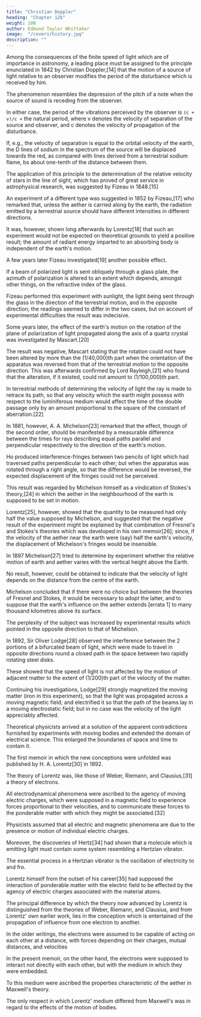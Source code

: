 ```yaml
---
title: "Christian Doppler"
heading: "Chapter 12b"
weight: 108
author: Edmund Taylor Whittaker
image:  "/covers/history.jpg"
description: ""
---
```



Among the consequences of the finite speed of light which are of importance in astronomy, a leading place must be assigned to the principle enunciated in 1842 by Christian Doppler,[14] that the motion of a source of light relative to an observer modifies the period of the disturbance which is received by him. 

The phenomenon resembles the depression of the pitch of a note when the source of sound is receding from the observer. 

In either case, the period of the vibrations perceived by the observer is `(c + v)/c ×` the natural period, where v denotes the velocity of separation of the source and observer, and c denotes the velocity of propagation of the disturbance. 

If, e.g., the velocity of separation is equal to the orbital velocity of the earth, the D lines of sodium in the spectrum of the source will be displaced towards the red, as compared with lines derived from a terrestrial sodium flame, bs about one-tenth of the distance between them. 

The application of this principle to the determination of the relative velocity of stars in the line of sight, which has proved of great service in astrophysical research, was suggested by Fizeau in 1848.[15]

<!-- Passing now from the astronomical observatory, we must examine the information which has been gained in the physical laboratory regarding the effect of the earth's motion on optical phenomena. We have already[16] referred to the investigations by which the truth of Fresnel's formula was tested.  -->

An experiment of a different type was suggested in 1852 by Fizeau,[17] who remarked that, unless the aether is carried along by the earth, the radiation emitted by a terrestrial source should have different intensities in different directions. 

It was, however, shown long afterwards by Lorentz[18] that such an experiment would not be expected on theoretical grounds to yield a positive result; the amount of radiant energy imparted to an absorbing body is independent of the earth's motion. 

A few years later Fizeau investigated[19] another possible effect. 

If a beam of polarized light is sent obliquely through a glass plate, the azimuth of polarization is altered to an extent which depends, amongst other things, on the refractive index of the glass. 

Fizeau performed this experiment with sunlight, the light being sent through the glass in the direction of the terrestrial motion, and in the opposite direction; the readings seemed to differ in the two cases, but on account of experimental difficulties the result was indecisive.

Some years later, the effect of the earth's motion on the rotation of the plane of polarization of light propagated along the axis of a quartz crystal was investigated by Mascart.[20] 

The result was negative, Mascart stating that the rotation could not have been altered by more than the (1/40,000)th part when the orientation of the apparatus was reversed from that of the terrestrial motion to the opposite direction. This was afterwards confirmed by Lord Rayleigh,[21] who found that the alteration, if it existed, could not amount to (1/100,000)th part.

In terrestrial methods of determining the velocity of light the ray is made to retrace its path, so that any velocity which the earth might possess with respect to the luminiferous medium would affect the time of the double passage only by an amount proportional to the square of the constant of aberration.[22] 

In 1881, however, A. A. Michelson[23] remarked that the effect, though of the second order, should be manifested by a measurable difference between the times for rays describing equal paths parallel and perpendicular respectively to the direction of the earth's motion. 

Ho produced interference-fringes between two pencils of light which had traversed paths perpendicular to each other; but when the apparatus was rotated through a right angle, so that the difference would be reversed, the expected displacement of the fringes could not be perceived. 

This result was regarded by Michelson himself as a vindication of Stokes's theory,[24] in which the aether in the neighbourhood of the earth is supposed to be set in motion. 

Lorentz[25], however, showed that the quantity to be measured had only half the value supposed by Michelson, and suggested that the negative result of the experiment might be explained by that combination of Fresnel's and Stokes's theories which was developed in his own memoir[26]; since, if the velocity of the aether near the earth were (say) half the earth's velocity, the displacement of Michelson's fringes would be insensible.

<!-- A sequel to the experiment of Michelson and Morley was performed -->

In 1897 Michelson[27] tried to determine by experiment whether the relative motion of earth and aether varies with the vertical height above the Earth. 

No result, however, could be obtained to indicate that the velocity of light depends on the distance from the centre of the earth. 

Michelson concluded that if there were no choice but between the theories of Fresnel and Stokes, it would be necessary to adopt the latter, and to suppose that the earth's influence on the aether extends [errata 1] to many thousand kilometres above its surface. 

<!-- By this time, however, as will subsequently appear, a different explanation was at hand. -->

The perplexity of the subject was increased by experimental results which pointed in the opposite direction to that of Michelson. 

In 1892, Sir Oliver Lodge[28] observed the interference between the 2 portions of a bifurcated beam of light, which were made to travel in opposite directions round a closed path in the space between two rapidly rotating steel disks.

These showed that the speed of light is not affected by the motion of adjacent matter to the extent of (1/200)th part of the velocity of the matter.

Continuing his investigations, Lodge[29] strongly magnetized the moving matter (iron in this experiment), so that the light was propagated across a moving magnetic field; and electrified it so that the path of the beams lay in a moving electrostatic field; but in no case was the velocity of the light appreciably affected.

Theoretical physicists arrived at a solution of the apparent contradictions furnished by experiments with moving bodies and extended the domain of electrical science. This enlarged the boundaries of space and time to contain it.

The first memoir in which the new conceptions were unfolded was published by H. A. Lorentz[30] in 1892. 

The theory of Lorentz was, like those of Weber, Riemann, and Clausius,[31] a theory of electrons. 

All electrodynamical phenomena were ascribed to the agency of moving electric charges, which were supposed in a magnetic field to experience forces proportional to their velocities, and to communicate these forces to the ponderable matter with which they might be associated.[32]

<!-- The earlier theories of electrons failed to fulfil the expectations of their authors, the -->

Physicists assumed that all electric and magnetic phenomena are due to the presence or motion of individual electric charges. 

<!-- was one to which physicists were at this time disposed to give a favourable consideration, for, as we have seen,[33] evidence of the atomic nature of electricity was now contributed by the study of the conduction of electricity through liquids and gases.  -->

Moreover, the discoveries of Hertz[34] had shown that a molecule which is emitting light must contain some system resembling a Hertzian vibrator. 

The essential process in a Hertzian vibrator is the oscillation of electricity to and fro. 

Lorentz himself from the outset of his career[35] had supposed the interaction of ponderable matter with the electric field to be effected by the agency of electric charges associated with the material atoms.

The principal difference by which the theory now advanced by Lorentz is distinguished from the theories of Weber, Riemann, and Clausius, and from Lorentz' own earlier work, lies in the conception which is entertained of the propagation of influence from one electron to another. 

In the older writings, the electrons were assumed to be capable of acting on each other at a distance, with forces depending on their charges, mutual distances, and velocities

In the present memoir, on the other hand, the electrons were supposed to interact not directly with each other, but with the medium in which they were embedded. 

To this medium were ascribed the properties characteristic of the aether in Maxwell's theory.

The only respect in which Lorentz' medium differed from Maxwell's was in regard to the effects of the motion of bodies. 
